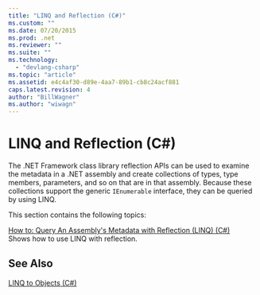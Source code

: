 ```yaml
---
title: "LINQ and Reflection (C#)"
ms.custom: ""
ms.date: 07/20/2015
ms.prod: .net
ms.reviewer: ""
ms.suite: ""
ms.technology: 
  - "devlang-csharp"
ms.topic: "article"
ms.assetid: e4c4af30-d89e-4aa7-89b1-cb8c24acf881
caps.latest.revision: 4
author: "BillWagner"
ms.author: "wiwagn"
---
```

# LINQ and Reflection (C#)
The .NET Framework class library reflection APIs can be used to examine the metadata in a .NET assembly and create collections of types, type members, parameters, and so on that are in that assembly. Because these collections support the generic `IEnumerable` interface, they can be queried by using LINQ.  
  
 This section contains the following topics:  
  
 [How to: Query An Assembly's Metadata with Reflection (LINQ) (C#)](../../../../csharp/programming-guide/concepts/linq/how-to-query-an-assembly-s-metadata-with-reflection-linq.md)  
 Shows how to use LINQ with reflection.  
  
## See Also  
 [LINQ to Objects (C#)](../../../../csharp/programming-guide/concepts/linq/linq-to-objects.md)
